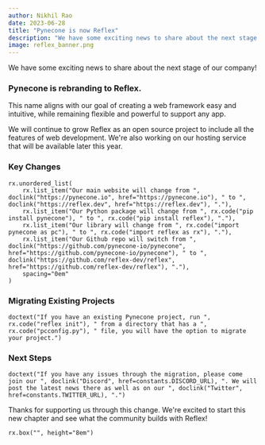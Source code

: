 ```yaml
---
author: Nikhil Rao
date: 2023-06-28
title: "Pynecone is now Reflex"
description: "We have some exciting news to share about the next stage of our company!"
image: reflex_banner.png
---
```


We have some exciting news to share about the next stage of our company!

### Pynecone is rebranding to Reflex.

This name aligns with our goal of creating a web framework easy and intuitive, while remaining flexible and powerful to support any app.

We will continue to grow Reflex as an open source project to include all the features of web development. We're also working on our hosting service that will be available later this year.

### Key Changes

```reflex
rx.unordered_list(
    rx.list_item("Our main website will change from ", doclink("https://pynecone.io", href="https://pynecone.io"), " to ", doclink("https://reflex.dev", href="https://reflex.dev"), "."),
    rx.list_item("Our Python package will change from ", rx.code("pip install pynecone"), " to ", rx.code("pip install reflex"), "."),
    rx.list_item("Our library will change from ", rx.code("import pynecone as pc"), " to ", rx.code("import reflex as rx"), "."),
    rx.list_item("Our Github repo will switch from ", doclink("https://github.com/pynecone-io/pynecone", href="https://github.com/pynecone-io/pynecone"), " to ", doclink("https://github.com/reflex-dev/reflex", href="https://github.com/reflex-dev/reflex"), "."),
    spacing="0em"
)
```

### Migrating Existing Projects

```reflex
doctext("If you have an existing Pynecone project, run ", rx.code("reflex init"), " from a directory that has a ", rx.code("pcconfig.py"), " file, you will have the option to migrate your project.")
```

### Next Steps

```reflex
doctext("If you have any issues through the migration, please come join our ", doclink("Discord", href=constants.DISCORD_URL), ". We will post the latest news there as well as on our ", doclink("Twitter", href=constants.TWITTER_URL), ".")
```

Thanks for supporting us through this change. We're excited to start this new chapter and see what the community builds with Reflex!

```reflex
rx.box("", height="8em")
```
